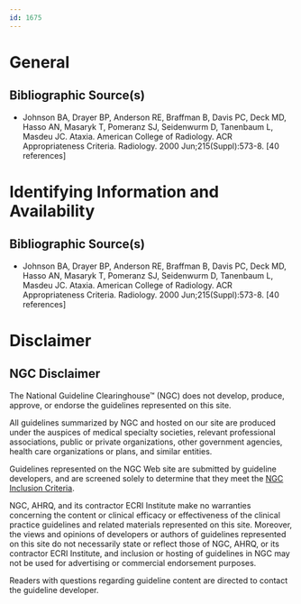 ```yaml
---
id: 1675
---
```


# General

## Bibliographic Source(s)

- Johnson BA, Drayer BP, Anderson RE, Braffman B, Davis PC, Deck MD, Hasso AN, Masaryk T, Pomeranz SJ, Seidenwurm D, Tanenbaum L, Masdeu JC. Ataxia. American College of Radiology. ACR Appropriateness Criteria. Radiology. 2000 Jun;215(Suppl):573-8. [40 references]

# Identifying Information and Availability

## Bibliographic Source(s)

- Johnson BA, Drayer BP, Anderson RE, Braffman B, Davis PC, Deck MD, Hasso AN, Masaryk T, Pomeranz SJ, Seidenwurm D, Tanenbaum L, Masdeu JC. Ataxia. American College of Radiology. ACR Appropriateness Criteria. Radiology. 2000 Jun;215(Suppl):573-8. [40 references]

# Disclaimer

## NGC Disclaimer

The National Guideline Clearinghouse™ (NGC) does not develop, produce, approve, or endorse the guidelines represented on this site.

All guidelines summarized by NGC and hosted on our site are produced under the auspices of medical specialty societies, relevant professional associations, public or private organizations, other government agencies, health care organizations or plans, and similar entities.

Guidelines represented on the NGC Web site are submitted by guideline developers, and are screened solely to determine that they meet the [NGC Inclusion Criteria](/help-and-about/summaries/inclusion-criteria).

NGC, AHRQ, and its contractor ECRI Institute make no warranties concerning the content or clinical efficacy or effectiveness of the clinical practice guidelines and related materials represented on this site. Moreover, the views and opinions of developers or authors of guidelines represented on this site do not necessarily state or reflect those of NGC, AHRQ, or its contractor ECRI Institute, and inclusion or hosting of guidelines in NGC may not be used for advertising or commercial endorsement purposes.

Readers with questions regarding guideline content are directed to contact the guideline developer.

